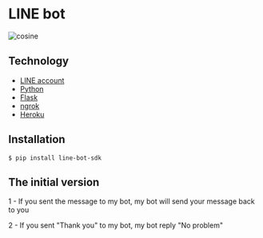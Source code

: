 LINE bot
===============
![cosine](https://lh3.googleusercontent.com/0gmz1W51c7NuDAGp3Zgu6lhpyI0qZeWM9Dpj0g66hAwQlvsnSeSNoUXaK8IWClOZWJnLztLOIoFy0s68dNcEJBtGhaJZtDVTzSDK647WFFYlTDG5mYUZxI0_NDgDKxetyc0df_9Dig=w2400)
## Technology 
 * [LINE account](https://line.me/en/)
 * [Python](https://www.python.org/downloads/) 
 * [Flask](https://flask.palletsprojects.com/en/2.1.x/)
 * [ngrok](https://ngrok.com/)
 * [Heroku](https://www.heroku.com/)

 ## Installation 

    $ pip install line-bot-sdk


## The initial version
 1 - If you sent the message to my bot, my bot will send your message back  to you

 2 - If you sent "Thank you" to my bot, my bot reply "No problem" 